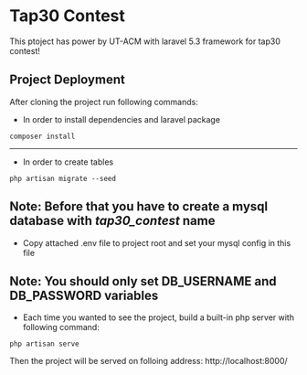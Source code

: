 # Tap30 Contest

This ptoject has power by UT-ACM with laravel 5.3 framework for tap30 contest! 

## Project Deployment

After cloning the project run following commands:

* In order to install dependencies and laravel package
~~~
composer install
~~~~
---

* In order to create tables
~~~
php artisan migrate --seed
~~~
**Note:** Before that you have to create a mysql database with *tap30_contest* name
---

* Copy attached .env file to project root and set your mysql config in this file 

**Note:** You should only set DB_USERNAME and DB_PASSWORD variables
---

* Each time you wanted to see the project, build a built-in php server with following command:
~~~
php artisan serve
~~~
Then the project will be served on folloing address:
http://localhost:8000/
